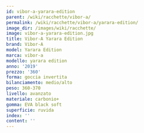 ```yaml
---
id: vibor-a-yarara-edition
parent: /wiki/racchette/vibor-a/
permalink: /wiki/racchette/vibor-a/yarara-edition/
image_dir: /images/wiki/racchette/
image: vibor-a-yarara-edition.jpg
title: Vibor-A Yarara Edition
brand: Vibor-A
model: Yarara Edition
marca: vibor-a
modello: yarara edition
anno: '2019'
prezzo: '360'
forma: goccia invertita
bilanciamento: medio/alto
peso: 360-370
livello: avanzato
materiale: carbonio+
gomma: EVA black soft
superficie: ruvida
index: ''
content: ''
---
```

